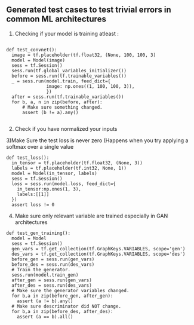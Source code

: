 ## Generated test cases to test trivial errors in common ML architectures




1) Checking if your model is training atleast :

```

def test_convnet():
  image = tf.placeholder(tf.float32, (None, 100, 100, 3)
  model = Model(image)
  sess = tf.Session()
  sess.run(tf.global_variables_initializer())
  before = sess.run(tf.trainable_variables())
  _ = sess.run(model.train, feed_dict={
               image: np.ones((1, 100, 100, 3)),
               })
  after = sess.run(tf.trainable_variables())
  for b, a, n in zip(before, after):
      # Make sure something changed.
      assert (b != a).any()


```
2) Check if you have normalized your inputs


3)Make Sure the test loss is never zero (Happens when you try applying a softmax over a single value 

```
def test_loss():
  in_tensor = tf.placeholder(tf.float32, (None, 3))
  labels = tf.placeholder(tf.int32, None, 1))
  model = Model(in_tensor, labels)
  sess = tf.Session()
  loss = sess.run(model.loss, feed_dict={
    in_tensor:np.ones(1, 3),
    labels:[[1]]
  })
  assert loss != 0

```

4) Make sure only relevant variable are trained especially in GAN architectures

```
def test_gen_training():
  model = Model
  sess = tf.Session()
  gen_vars = tf.get_collection(tf.GraphKeys.VARIABLES, scope='gen')
  des_vars = tf.get_collection(tf.GraphKeys.VARIABLES, scope='des')
  before_gen = sess.run(gen_vars)
  before_des = sess.run(des_vars)
  # Train the generator.
  sess.run(model.train_gen)
  after_gen = sess.run(gen_vars)
  after_des = sess.run(des_vars)
  # Make sure the generator variables changed.
  for b,a in zip(before_gen, after_gen):
    assert (a != b).any()
  # Make sure descriminator did NOT change.
  for b,a in zip(before_des, after_des):
    assert (a == b).all()
```
